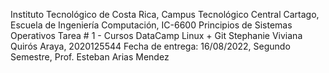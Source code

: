 Instituto Tecnológico de Costa Rica, Campus Tecnológico Central Cartago, Escuela de Ingeniería Computación, IC-6600 Principios de Sistemas Operativos
Tarea # 1 - Cursos DataCamp Linux + Git
Stephanie Viviana Quirós Araya, 2020125544
Fecha de entrega: 16/08/2022, Segundo Semestre, Prof. Esteban Arias Mendez 
